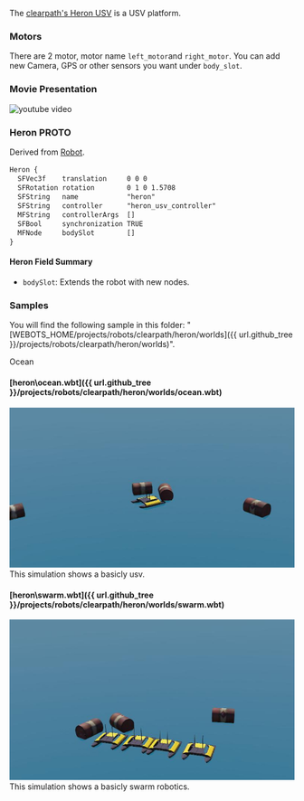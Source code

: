 The [clearpath's Heron USV](https://robots.ros.org/clearpath-heron-usv/) is a USV platform.

### Motors

There are 2 motor, motor name ```left_motor```and ```right_motor```.
You can add new Camera, GPS or other sensors you want under ```body_slot```.

### Movie Presentation

![youtube video](https://www.youtube.com/watch?v=qWRyCnJWVuM)

### Heron PROTO

Derived from [Robot](https://cyberbotics.com/doc/reference/robot).

```
Heron {
  SFVec3f    translation     0 0 0
  SFRotation rotation        0 1 0 1.5708
  SFString   name            "heron"
  SFString   controller      "heron_usv_controller"
  MFString   controllerArgs  []
  SFBool     synchronization TRUE
  MFNode     bodySlot        []
}
```

#### Heron Field Summary

- `bodySlot`: Extends the robot with new nodes.

### Samples

You will find the following sample in this folder: "[WEBOTS\_HOME/projects/robots/clearpath/heron/worlds]({{ url.github_tree }}/projects/robots/clearpath/heron/worlds)".

Ocean

#### [heron\ocean.wbt]({{ url.github_tree }}/projects/robots/clearpath/heron/worlds/ocean.wbt)

![ocean.png](images/heron/ocean.jpg) This simulation shows a basicly usv.

#### [heron\swarm.wbt]({{ url.github_tree }}/projects/robots/clearpath/heron/worlds/swarm.wbt)

![swarm.png](images/heron/swarm.jpg) This simulation shows a basicly swarm robotics.
